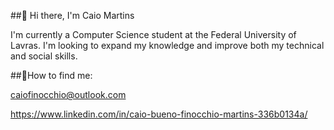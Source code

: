##👋 Hi there, I'm Caio Martins

I'm currently a Computer Science student at the Federal University of Lavras. I'm looking to expand my knowledge and improve both my technical and social skills.

##🔗How to find me:

caiofinocchio@outlook.com

https://www.linkedin.com/in/caio-bueno-finocchio-martins-336b0134a/

